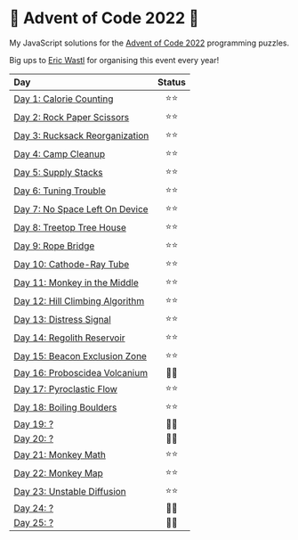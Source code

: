 # 🎄 Advent of Code 2022 🎄

My JavaScript solutions for the [Advent of Code 2022](https://adventofcode.com/2022) programming puzzles.

Big ups to [Eric Wastl](https://twitter.com/ericwastl) for organising this event every year!

| Day | Status |
| :--- | :---: |
| [Day 1: Calorie Counting](./day01) | ⭐⭐ |
| [Day 2: Rock Paper Scissors](./day02) | ⭐⭐ |
| [Day 3: Rucksack Reorganization](./day03) | ⭐⭐ |
| [Day 4: Camp Cleanup](./day04) | ⭐⭐ |
| [Day 5: Supply Stacks](./day05) | ⭐⭐ |
| [Day 6: Tuning Trouble](./day06) | ⭐⭐ |
| [Day 7: No Space Left On Device](./day07) | ⭐⭐ |
| [Day 8: Treetop Tree House](./day08) | ⭐⭐ |
| [Day 9: Rope Bridge](./day09) | ⭐⭐ |
| [Day 10: Cathode-Ray Tube](./day10) | ⭐⭐ |
| [Day 11: Monkey in the Middle](./day11) | ⭐⭐ |
| [Day 12: Hill Climbing Algorithm](./day12) | ⭐⭐ |
| [Day 13: Distress Signal](./day13) | ⭐⭐ |
| [Day 14: Regolith Reservoir](./day14) | ⭐⭐ |
| [Day 15: Beacon Exclusion Zone](./day15) | ⭐⭐ |
| [Day 16: Proboscidea Volcanium](./day16) | 🧠🧠 |
| [Day 17: Pyroclastic Flow](./day17) | ⭐⭐ |
| [Day 18: Boiling Boulders](./day18) | ⭐⭐ |
| [Day 19: ?](./day19) | 🧠🧠 |
| [Day 20: ?](./day20) | 🧠🧠 |
| [Day 21: Monkey Math](./day21) | ⭐⭐ |
| [Day 22: Monkey Map](./day22) | ⭐⭐ |
| [Day 23: Unstable Diffusion](./day23) | ⭐⭐ |
| [Day 24: ?](./day24) | 🧠🧠 |
| [Day 25: ?](./day25) | 🧠🧠 |
